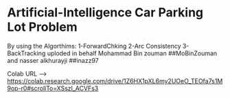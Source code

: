 # Artificial-Intelligence Car Parking Lot Problem
 By using the Algorthims:
 1-ForwardChking 
 2-Arc Consistency
 3-BackTracking
uploded in behalf Mohammad Bin zouman ##MoBinZouman and nasser alkhurayji ##inazz97

Colab URL --> https://colab.research.google.com/drive/1Z6HX1pXL6my2UOeO_TEOfa7s1M9op-r0#scrollTo=XSszl_ACVFs3
